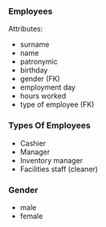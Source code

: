 ### Employees
Attributes:
- surname
- name
- patronymic
- birthday
- gender (FK)
- employment day
- hours worked
- type of employee (FK)

### Types Of Employees
- Cashier
- Manager
- Inventory manager
- Facilities staff (cleaner)

### Gender
- male
- female
